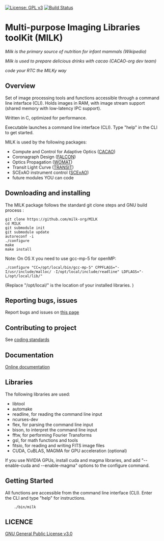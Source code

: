 [![License: GPL v3](https://img.shields.io/badge/License-GPL%20v3-blue.svg)](http://www.gnu.org/licenses/gpl-3.0)
[![Build Status](https://travis-ci.org/CACAO-org/CACAO.svg?branch=master)](https://travis-ci.org/MILK-org/MILK)


# Multi-purpose Imaging Libraries toolKit (MILK)

*Milk is the primary source of nutrition for infant mammals (Wikipedia)*

*Milk is used to prepare delicious drinks with cacao (CACAO-org dev team)*

*code your RTC the MILKy way*

## Overview

Set of image processing tools and functions accessible through a command line interface (CLI). Holds images in RAM, with image stream support (shared memory with low-latency IPC support).

Written in C, optimized for performance.

Executable launches a command line interface (CLI). Type "help" in the CLI to get started.


MILK is used by the following packages:

- Compute and Control for Adaptive Optics ([CACAO](https://github.com/CACAO-org/CACAO))
- Coronagraph Design ([FALCON](https://github.com/FALCON-orga/FALCON))
- Optics Propagation ([WOMAT](https://github.com/AtmoTurbu/WOMAT))
- Transit Light Curve ([TRANSIT](https://github.com/transitLC/TRANSIT))
- SCExAO instrument control ([SCExAO](https://github.com/SCExAO-RTS-org/SCExAO))
- future modules YOU can code



## Downloading and installing 


The MILK package follows the standard git clone steps and GNU build process :

	git clone https://github.com/milk-org/MILK
	cd MILK
	git submodule init
	git submodule update
	autoreconf -i
	./configure
	make
	make install

Note: On OS X you need to use gcc-mp-5 for openMP:

	./configure "CC=/opt/local/bin/gcc-mp-5" CPPFLAGS="-I/usr/include/malloc/ -I/opt/local/include/readline" LDFLAGS="-L/opt/local/lib/"
(Replace "/opt/local/" is the location of your installed libraries. )



## Reporting bugs, issues

Report bugs and issues on [this page]( https://github.com/milk-org/MILK/issues )


## Contributing to project


See [coding standards]( http://milk-org.github.io/MILK/html/page_coding_standards.html ) 





## Documentation

[Online documentation]( http://milk-org.github.io/MILK/html/index.html ) 


## Libraries

The following libraries are used:

- libtool
- automake
- readline, for reading the command line input
- ncurses-dev
- flex, for parsing the command line input
- bison, to interpret the command line input
- fftw, for performing Fourier Transforms
- gsl, for math functions and tools
- fitsio, for reading and writing FITS image files
- CUDA, CuBLAS, MAGMA for GPU acceleration (optional)

If you use NVIDIA GPUs, install cuda and magma libraries, and add "--enable-cuda and --enable-magma" options to the configure command.



## Getting Started

All functions are accessible from the command line interface (CLI). Enter the CLI and type "help" for instructions.

		./bin/milk


## LICENCE


[GNU General Public License v3.0]( https://github.com/milk-org/MILK/blob/master/LICENCE.txt )
